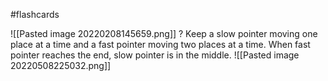 #flashcards 

![[Pasted image 20220208145659.png]]
?
Keep a slow pointer moving one place at a time and a fast pointer moving two places at a time. When fast pointer reaches the end, slow pointer is in the middle.
![[Pasted image 20220508225032.png]]